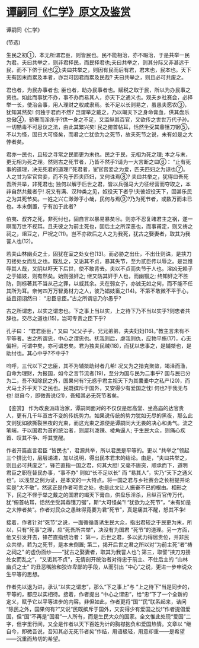 # [谭嗣同《仁学》原文及鉴赏](https://www.vrrw.net/wx/9993.html)

谭嗣同《仁学》

(节选)

生民之初①，本无所谓君臣，则皆民也。民不能相治，亦不暇治，于是共举一民为君。夫曰共举之，则非君择民，而民择君也;夫曰共举之，则其分际又非甚远于民，而不下侪于民也②;夫曰共举之，则因有民而后有君，君末也，民本也。天下无有因末而累及本者，亦岂可因君而累及民哉? 夫曰共举之，则且必可共废之。

君也者，为民办事者也; 臣也者，助办民事者也。赋税之取于民，所以为办民事之资也。如此而事犹不办，事不办而易其人，亦天下之通义也。观夫乡社赛会，必择举一长，使治会事，用人理财之权咸隶焉。长不足以长则易之，虽愚夫愿农③，犹知其然矣! 何独于君而不然? 岂谓举之戴之，乃以竭天下之身命膏血，供其盘乐怠傲④，骄奢而淫杀乎?供一身之不足，又滥纵其百官，又欲传之世世万代子孙。一切酷毒不可思议之法，由此其繁兴矣! 民之俯首帖耳，恬然坐受其鼎镬刀锯⑤，不以为怪，固曰大可怪矣，而君之亡犹欲为之死节，故夫死节之说，未有如是之大悖者矣。

君亦一民也，且较之寻常之民而更为末也。民之于民，无相为死之理; 本之与末，更无相为死之理。然则古之死节者，乃皆不然乎?请为一大言断之曰⑥： “止有死事的道理，决无死君的道理!”死君者，宦官宫妾之为爱，匹夫匹妇之为谅也⑦。人之甘为宦官宫妾，而不免于匹夫匹妇，又何诛焉⑧? 夫曰共举之，犹得曰吾死吾所共举，非死君也; 独何以解于后世之君，皆以兵强马大力征经营而夺取之，本非自然共戴者乎! 况又有满、汉种类之见，奴役天下者乎!夫彼奴役天下，固甚乐民之为其死节矣。一姓之兴亡渺渺乎小哉，民何与焉⑨?乃为死节者，或数万而未已也。本末倒置，宁有加于此者?

伯夷、叔齐之死，非死纣也，固自言以暴易暴矣⑩。则亦不忍复睹君主之祸，遂一瞑而万世不视耳。且夫彼之为前主死也，固后主之所深恶也，而事甫定，则又祷之祠之，俎豆之，尸祝之(11)。岂不亦欲后之人之为我死，犹古之娶妻者，取其为我詈人也(12)。

若夫山林幽贞之士，固犹在室之处女也(13)。而必胁之出仕，不出仕则诛，是挟刀刃搂处女而乱之也。既乱之，又诟其不贞，暴其失节，至为贰臣传以辱之。是岂惟辱其人哉，又阴以吓天下后世，使不敢背去。夫以不贞而失节于人也。淫凶无赖子之于娼妓，则有然矣。始则强奸之; 继又防其奸于人也，而幽锢之; 终知奸之不胜防，则标著其不当从己之罪，以威其余。夫在弱女子，亦诚无如之何，而不能不任其所为耳。奈何四万万智勇材力之人，彼乃娼妓畜之(14)。不第不敢微不平于心，益且诩诩然曰： “忠臣忠臣。”古之所谓忠乃尔愚乎?

古之所谓忠，以实之谓忠也。下之事上当以实，上之待下乃不当以实乎?则忠者共辞也，交尽之道也(15)，岂可专责之臣下乎?

孔子曰： “君君臣臣，” 又曰 “父父子子，兄兄弟弟，夫夫妇妇(16)。”教主言未有不平等者。古之所谓忠，中心之谓忠也。抚我则后，虐我则仇，应物平施(17)，心无偏袒，可谓中矣，亦可谓忠矣。君为独夫民贼(18)，而犹以忠事之，是辅桀也，是助纣也。其心中乎?不中乎?

呜呼，三代以下之忠臣，其不为辅桀助纣者几希! 况又为之揞克聚敛，竭泽而渔，自命为理财，为报国，如今之言节流者(19)，至分为国与民为二事乎? 国与民已分为二，吾不知除民之外，国果何有?无惑乎君主视天下为其囊橐中之私产(20)，而犬马土芥乎天下之民也。民既摈斥于国外，又安得少有爱国之忱! 何也?于我无与也! 继自今，即微吾说(21)，吾知其必无死节者矣。



【鉴赏】 作为改良派政治家，谭嗣同面对的不仅仅是居高堂、坐高庙的达官贵人，更有几千年亘古不变的传统势力。如果说传统的势力犹如无尽的黑夜，那么此文则犹如欲撕裂黑夜的光束，而这光束之源便是谭嗣同大无畏的决心和勇气。流之笔端，于以国君为首的统治者，则犀利泼辣、棱角逼人; 于生民大众，则痛心疾首、叹其不争、呼其觉醒。

作者开篇直言君臣 “皆民也”，君源共举，所以君民是平等的。更以 “共举之”领起三个排比句，层层递进，加以说明，得出民本君末的结论。由是，“夫曰共举之，则且必可共废之”，锋芒直指一国之君，何其大胆! 又毫不唐突，顺承而下，道明君臣之职在替民办事，“事不办” 则如“长不足以长” 而 “易其人”，实乃“天下之通义也”。以浅显之例为证，是本文的一大特点。将一国之君与乡社赛会之长相提并论实是“大不敬”，然这正是作者可贵之处，也是此文让人振奋不已的根由。相形之下，民之不怪于举之戴之的国君的竭天下膏血，供盘乐淫杀，且纵百官传万代，犹“俯首帖耳，恬然坐受其鼎镬刀锯”，斯“大可怪矣”! “犹欲为之死节”，“未有如是之大悖者矣”。作者对民众之愚昧得竟要为君“死节”，真是痛其不醒，怒其不争!

接着，作者针对“死节”之说，一面循循善诱生民大众，指出君较之于民更为末，所以，只有“死事”之理，应“死吾所共举”，决没有为国君 “死节”的道理。另一方面，他又引发开去，锋芒直指统治者： 第一，后世之君，多以武力得居贵位，并非民众共举，若为之死节，是本末倒置; 第二，揭开后世之君之所以对“为前主死”者“祷之祠之” 的虚伪面纱——“犹古之娶妻者，取其为我詈人也”; 第三，取譬“挟刀刃搂处女而乱之”，“又诟其不贞”，无情剖开统治者对待忠于前主、不仕后主的 “山林幽贞之士” 的丑恶嘴脸和狡诈卑鄙的手段，从而引出 “中心”之说，更进一步申说众生平等的思想。

作者先以退为进，承认“以实之谓忠”，那么“下之事上”与 “上之待下”当是同步的，平等的，都应以实相待。接着，作者提出 “中心之谓忠”，给“忠”下了一个全新的定义，赋予它以平等进步的内容。非但如此，作者更将“国”“民”联系起来，诘问 “除民之外，国果何有?”又说“民既摈斥于国外，又安得少有爱国之忱!”作者提倡爱国，但“国”不再是“国君”一人所有，而是生民大众的国家。全文惟此处现“爱国”二字，但字里行间，又全是作者以天下百姓为计的胸襟抱负和爱国热情。文章以 “继自今，即微吾说，吾知其必无死节者矣”作结，用语极轻，用意却重——是希望——沉重而热切的希望。

